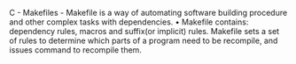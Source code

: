 C - Makefiles - Makefile is a way of automating software building procedure and other complex tasks with dependencies. • Makefile contains: dependency rules, macros and suffix(or implicit) rules. Makefile sets a set of rules to determine which parts of a program need to be recompile, and issues command to recompile them.
